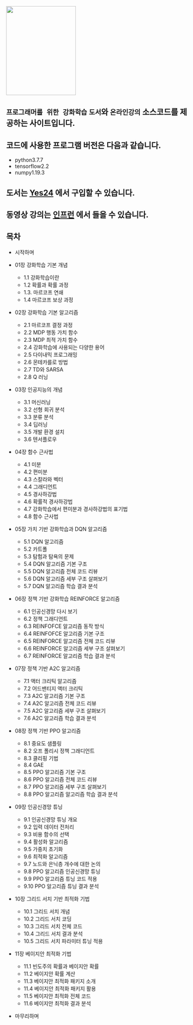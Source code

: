<img src="http://image.yes24.com/goods/98859577/800x0" width="188" height="240">
 
## `프로그래머를 위한 강화학습` `도서`와 `온라인강의` 소스코드를 제공하는 사이트입니다.
 
## 코드에 사용한 프로그램 버전은 다음과 같습니다. 
* python3.7.7
* tensorflow2.2
* numpy1.19.3
 
 
## 도서는 [Yes24](http://www.yes24.com/Product/Goods/98859577) 에서 구입할 수 있습니다.
## 동영상 강의는 [인프런](https://www.inflearn.com/course/프로그래머를-위한-강화학습?inst=4aa5e302) 에서 들을 수 있습니다.


## 목차
* 시작하며
* 01장 강화학습 기본 개념
  - 1.1 강화학습이란
  - 1.2 확률과 확률 과정
  - 1.3. 마르코프 연쇄
  - 1.4 마르코프 보상 과정

* 02장 강화학습 기본 알고리즘
  - 2.1 마르코프 결정 과정
  - 2.2 MDP 행동 가치 함수
  - 2.3 MDP 최적 가치 함수
  - 2.4 강화학습에 사용되는 다양한 용어
  - 2.5 다이내믹 프로그래밍
  - 2.6 몬테카를로 방법
  - 2.7 TD와 SARSA
  - 2.8 Q 러닝

* 03장 인공지능의 개념
  - 3.1 머신러닝
  - 3.2 선형 회귀 분석
  - 3.3 분류 분석
  - 3.4 딥러닝
  - 3.5 개발 환경 설치
  - 3.6 텐서플로우

* 04장 함수 근사법
  - 4.1 미분
  - 4.2 편미분
  - 4.3 스칼라와 벡터
  - 4.4 그래디언트
  - 4.5 경사하강법
  - 4.6 확률적 경사하강법
  - 4.7 강화학습에서 편미분과 경사하강법의 표기법
  - 4.8 함수 근사법

* 05장 가치 기반 강화학습과 DQN 알고리즘
  - 5.1 DQN 알고리즘
  - 5.2 카트폴
  - 5.3 탐험과 탐욕의 문제
  - 5.4 DQN 알고리즘 기본 구조
  - 5.5 DQN 알고리즘 전체 코드 리뷰
  - 5.6 DQN 알고리즘 세부 구조 살펴보기
  - 5.7 DQN 알고리즘 학습 결과 분석

* 06장 정책 기반 강화학습 REINFORCE 알고리즘
  - 6.1 인공신경망 다시 보기
  - 6.2 정책 그래디언트
  - 6.3 REINFOFCE 알고리즘 동작 방식
  - 6.4 REINFOFCE 알고리즘 기본 구조
  - 6.5 REINFORCE 알고리즘 전체 코드 리뷰
  - 6.6 REINFORCE 알고리즘 세부 구조 살펴보기
  - 6.7 REINFORCE 알고리즘 학습 결과 분석

* 07장 정책 기반 A2C 알고리즘
  - 7.1 액터 크리틱 알고리즘
  - 7.2 어드밴티지 액터 크리틱
  - 7.3 A2C 알고리즘 기본 구조
  - 7.4 A2C 알고리즘 전체 코드 리뷰
  - 7.5 A2C 알고리즘 세부 구조 살펴보기
  - 7.6 A2C 알고리즘 학습 결과 분석

* 08장 정책 기반 PPO 알고리즘
  - 8.1 중요도 샘플링
  - 8.2 오프 폴리시 정책 그래디언트
  - 8.3 클리핑 기법
  - 8.4 GAE
  - 8.5 PPO 알고리즘 기본 구조
  - 8.6 PPO 알고리즘 전체 코드 리뷰
  - 8.7 PPO 알고리즘 세부 구조 살펴보기
  - 8.8 PPO 알고리즘 알고리즘 학습 결과 분석

* 09장 인공신경망 튜닝
  - 9.1 인공신경망 튜닝 개요
  - 9.2 입력 데이터 전처리
  - 9.3 비용 함수의 선택
  - 9.4 활성화 알고리즘
  - 9.5 가중치 초기화
  - 9.6 최적화 알고리즘
  - 9.7 노드와 은닉층 개수에 대한 논의
  - 9.8 PPO 알고리즘 인공신경망 튜닝
  - 9.9 PPO 알고리즘 튜닝 코드 적용
  - 9.10 PPO 알고리즘 튜닝 결과 분석

* 10장 그리드 서치 기반 최적화 기법
  - 10.1 그리드 서치 개념
  - 10.2 그리드 서치 코딩
  - 10.3 그리드 서치 전체 코드
  - 10.4 그리드 서치 결과 분석
  - 10.5 그리드 서치 파라미터 튜닝 적용

* 11장 베이지안 최적화 기법
  - 11.1 빈도주의 확률과 베이지안 확률
  - 11.2 베이지안 확률 계산
  - 11.3 베이지안 최적화 패키지 소개
  - 11.4 베이지안 최적화 패키지 활용
  - 11.5 베이지안 최적화 전체 코드
  - 11.6 베이지안 최적화 결과 분석

* 마무리하며
